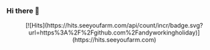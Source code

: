 ### Hi there 👋

  <div align=center>
	[![Hits](https://hits.seeyoufarm.com/api/count/incr/badge.svg?url=https%3A%2F%2Fgithub.com%2Fandyworkingholiday)](https://hits.seeyoufarm.com)	
  </div>

<!--
**andyworkingholiday/andyworkingholiday** is a ✨ _special_ ✨ repository because its `README.md` (this file) appears on your GitHub profile.

Here are some ideas to get you started:

- 🔭 I’m currently working on ...
- 🌱 I’m currently learning ...
- 👯 I’m looking to collaborate on ...
- 🤔 I’m looking for help with ...
- 💬 Ask me about ...
- 📫 How to reach me: ...
- 😄 Pronouns: ...
- ⚡ Fun fact: ...
-->
